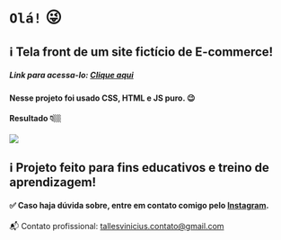 # `Olá!` 😜 

## ℹ Tela front de um site fictício de E-commerce!

##### Link para acessa-lo: <a href="https://tallesvini.github.io/e-commerce/">Clique aqui</a>

#### Nesse projeto foi usado CSS, HTML e JS puro. 😉

#### Resultado 👇🏼
<img src="https://user-images.githubusercontent.com/90796934/161866318-1b6403c7-aa84-4c8f-9ff7-92d3018cc88a.gif">

## ℹ Projeto feito para fins educativos e treino de aprendizagem!

#### ✅ Caso haja dúvida sobre, entre em contato comigo pelo <a href="https://www.instagram.com/tallesvn_/" target="_blank">Instagram</a>.

📬 Contato profissional: tallesvinicius.contato@gmail.com
